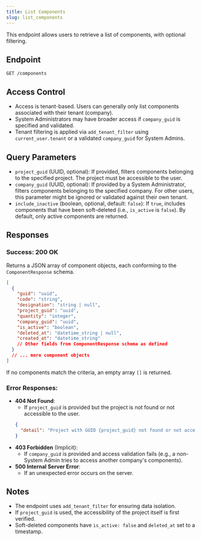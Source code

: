 ```yaml
---
title: List Components
slug: list_components
---
```


This endpoint allows users to retrieve a list of components, with optional filtering.

## Endpoint

`GET /components`

## Access Control

- Access is tenant-based. Users can generally only list components associated with their tenant (company).
- System Administrators may have broader access if `company_guid` is specified and validated.
- Tenant filtering is applied via `add_tenant_filter` using `current_user.tenant` or a validated `company_guid` for System Admins.

## Query Parameters

- `project_guid` (UUID, optional): If provided, filters components belonging to the specified project. The project must be accessible to the user.
- `company_guid` (UUID, optional): If provided by a System Administrator, filters components belonging to the specified company. For other users, this parameter might be ignored or validated against their own tenant.
- `include_inactive` (boolean, optional, default: `false`): If `true`, includes components that have been soft-deleted (i.e., `is_active` is `false`). By default, only active components are returned.

## Responses

### Success: 200 OK

Returns a JSON array of component objects, each conforming to the `ComponentResponse` schema.

```json
[
  {
    "guid": "uuid",
    "code": "string",
    "designation": "string | null",
    "project_guid": "uuid",
    "quantity": "integer",
    "company_guid": "uuid",
    "is_active": "boolean",
    "deleted_at": "datetime_string | null",
    "created_at": "datetime_string"
    // Other fields from ComponentResponse schema as defined
  }
  // ... more component objects
]
```

If no components match the criteria, an empty array `[]` is returned.

### Error Responses:

- **404 Not Found**:
    - If `project_guid` is provided but the project is not found or not accessible to the user.
    ```json
    {
      "detail": "Project with GUID {project_guid} not found or not accessible."
    }
    ```
- **403 Forbidden** (Implicit):
    - If `company_guid` is provided and access validation fails (e.g., a non-System Admin tries to access another company's components).
- **500 Internal Server Error**:
    - If an unexpected error occurs on the server.

## Notes

- The endpoint uses `add_tenant_filter` for ensuring data isolation.
- If `project_guid` is used, the accessibility of the project itself is first verified.
- Soft-deleted components have `is_active: false` and `deleted_at` set to a timestamp. 